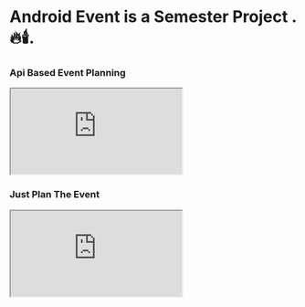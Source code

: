 # Android Event is a Semester Project .🔥🕯️.

### Api Based Event Planning
<iframe src="https://embed.lottiefiles.com/animation/87974"></iframe>

### Just Plan The Event
<iframe src="https://embed.lottiefiles.com/animation/91586"></iframe>
<script src="https://unpkg.com/@lottiefiles/lottie-player@latest/dist/lottie-player.js"></script>
<lottie-player src="https://assets6.lottiefiles.com/packages/lf20_gzrdw2la.json"  background="transparent"  speed="1"  style="width: 300px; height: 300px;"  loop controls autoplay></lottie-player>

